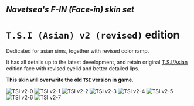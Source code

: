 ## _Navetsea's F-IN (Face-in) skin set_
# `T.S.I (Asian) v2 (revised)` edition

Dedicated for asian sims, together with revised color ramp.

It has all details up to the latest development, and retain original [T.S.I/Asian](/05%20T.S.I%20(Asian)) edition face with revised eyelid and better detailed lips.

**This skin will overwrite the old `TSI` version in game**.

![TSI v2-0](/_PREVIEW/14%20T.S.I%20(Asian)%20v2%20(revised)-0.jpg)
![TSI v2-1](/_PREVIEW/14%20T.S.I%20(Asian)%20v2%20(revised)-1.jpg)
![TSI v2-2](/_PREVIEW/14%20T.S.I%20(Asian)%20v2%20(revised)-2.jpg)
![TSI v2-3](/_PREVIEW/14%20T.S.I%20(Asian)%20v2%20(revised)-3.jpg)
![TSI v2-4](/_PREVIEW/14%20T.S.I%20(Asian)%20v2%20(revised)-4.jpg)
![TSI v2-5](/_PREVIEW/14%20T.S.I%20(Asian)%20v2%20(revised)-5.jpg)
![TSI v2-6](/_PREVIEW/14%20T.S.I%20(Asian)%20v2%20(revised)-6.jpg)
![TSI v2-7](/_PREVIEW/14%20T.S.I%20(Asian)%20v2%20(revised)-7.jpg)
